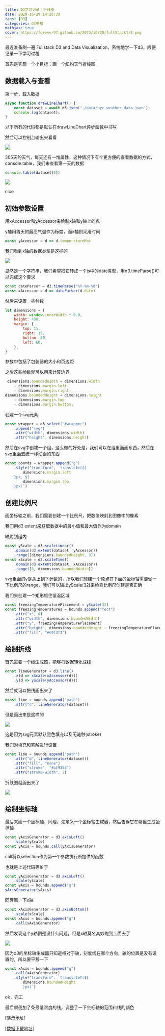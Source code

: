 ```yaml
---
title: D3学习记录：折线图
date: 2020-10-28 14:26:30
tags: [D3]
categories: D3茶楼
mathjax: true
cover: https://forever97.github.io/2020/10/28/fullStack1/8.png
---
```

最近准备刷一遍 Fullstack D3 and Data Visualization，系统地学一下d3，顺便记录一下学习过程

首先是实现一个小目标：画一个纽约天气折线图

## 数据载入与查看

第一步，载入数据

```javascript
async function drawLineChart() {
    const dataset = await d3.json("./data/nyc_weather_data.json");
    console.log(dataset);
}
```

以下所有的代码都是默认在drawLineChart异步函数中书写

然后可以控制台输出来看看

![](1.png)

365天的天气，每天还有一堆属性，这种情况下有个更方便的查看数据的方式，console.table，我们来查看第一天的数据

```javascript
console.table(dataset[0])
```

![](2.png)

nice

## 初始参数设置

用xAccessor和yAccessor来绘制x轴和y轴上的点

y轴用每天的最高气温作为标度，而x轴则采用时间

```javascript
const yAccessor = d => d.temperatureMax
```

我们看到x轴的数据类型是这样的

![](3.png)

显然是一个字符串，我们希望把它转成一个js中的date类型，用d3.timeParse()可以完成这个要求

```javascript
const dateParser = d3.timeParse("%Y-%m-%d")
const xAccessor = d => dateParser(d.date)
```

然后来设置一些参数

```javascript
let dimensions = {
    width: window.innerWidth * 0.9,
    height: 400,
    margin: {
        top: 15,
        right: 15,
        bottom: 40,
        left: 60,
    },
}
```

参数中包括了包装器的大小和页边距

之后这些参数就可以用来计算边界

```javascript
 dimensions.boundedWidth = dimensions.width 
    - dimensions.margin.left 
    - dimensions.margin.right;
dimensions.boundedHeight = dimensions.height 
    - dimensions.margin.top 
    - dimensions.margin.bottom;  
```

创建一个svg元素

```javascript
const wrapper = d3.select("#wrapper")
    .append("svg")
    .attr("width", dimensions.width)
    .attr("height", dimensions.height)
```

然后在svg中创建一个组，这么做的好处是，我们可以在组里面画东西，然后在svg里面去统一移动画的东西

```javascript
const bounds = wrapper.append("g")  
    .style("transform", `translate(${
        dimensions.margin.left
    }px, ${
        dimensions.margin.top
    }px)`)
```

## 创建比例尺

画坐标轴之前，我们需要创建一个比例尺，把数值映射到图像中的像素

我们用d3.extent来获取数据中的最小值和最大值作为domain

映射到组内

```javascript
const yScale = d3.scaleLinear()
    .domain(d3.extent(dataset, yAccessor)) 
    .range([dimensions.boundedHeight, 0])
const xScale = d3.scaleTime()
    .domain(d3.extent(dataset, xAccessor))  
    .range([0, dimensions.boundedWidth])
```

svg里面的y是从上到下计数的，所以我们想建一个原点在下面的坐标轴需要倒一下比例尺的range，我们可以输出yScale(32)来检查比例尺创建是否正确

我们来创建一个矩形框住低温区域

```javascript
const freezingTemperaturePlacement = yScale(32)
const freezingTemperatures = bounds.append("rect")
    .attr("x", 0)
    .attr("width", dimensions.boundedWidth)
    .attr("y", freezingTemperaturePlacement)
    .attr("height", dimensions.boundedHeight - freezingTemperaturePlacement)
    .attr("fill", "#e0f3f3")
```

## 绘制折线

首先需要一个线生成器，能够将数据转化成线

```javascript
const lineGenerator = d3.line() 
    .x(d => xScale(xAccessor(d)))
    .y(d => yScale(yAccessor(d)))
```

然后就可以把线画出来了

```javascript
const line = bounds.append("path")
    .attr("d", lineGenerator(dataset))
```

但是画出来是这样的

![](4.png)

这是因为svg元素默认黑色填充以及无笔触(stroke)

我们对填充和笔触进行设置

```javascript
const line = bounds.append("path")
    .attr("d", lineGenerator(dataset))
    .attr("fill", "none")
    .attr("stroke", "#af9358")
    .attr("stroke-width", 2)
```

折线图就画出来了

![](5.png)

## 绘制坐标轴

最后来画一个坐标轴，同理，先定义一个坐标轴生成器，然后告诉它在哪里生成坐标轴

```javascript
const yAxisGenerator = d3.axisLeft()  
    .scale(yScale)
const yAxis = bounds.call(yAxisGenerator)
```

call将以selection作为第一个参数执行所提供的函数

也就是上述代码等价于

```javascript
const yAxisGenerator = d3.axisLeft()  
    .scale(yScale)
const yAxis = bounds.append("g")
yAxisGenerator(yAxis)
```

同理画一下x轴

```javascript
const xAxisGenerator = d3.axisBottom()  
    .scale(xScale)
const xAxis = bounds.append("g")
    .call(xAxisGenerator)
```

然后发现这个y轴倒是没什么问题，但是x轴莫名其妙跑到上面去了

![](6.png)

因为d3的坐标轴生成器只知道相对于轴，刻度线在哪个方向，轴的位置是没有设置的，所以要平移一下

```javascript
const xAxis = bounds.append("g")
    .call(xAxisGenerator)
    .style("transform", `translateY(${
        dimensions.boundedHeight
        }px)`)
```

ok，完工

最后顺便加了条最低温度的线，调整了一下坐标轴的范围和线的颜色

[[演示地址]](https://forever97.github.io/dataViz/fullStackD3/lineChart/)

[[数据下载地址]](https://github.com/forever97/dataViz/blob/main/fullStackD3/lineChart/data/nyc_weather_data.json)




